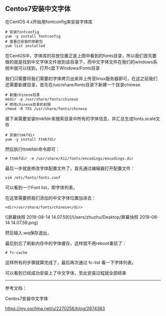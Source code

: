 ## Centos7安装中文字体

在CentOS 4.x开始用fontconfig来安装字体库

```
# 安装fontconfig
yum -y install fontconfig
# 查看已安装的依赖包
yum list installed
```

在CentOS中，字体库的存放位置正是上图中看到的fonts目录，所以我们首先要做的就是找到中文字体文件放到该目录下，而中文字体文件在我们的windows系统中就可以找到，打开c盘下Windows/Fonts目录

我们只需要将我们需要的字体拷贝出来并上传至linux服务器即可，在这之前我们还需要新建目录，首先在/usr/share/fonts目录下新建一个目录chinese

```
# 新建chinese目录
mkdir -p /usr/share/fonts/chinese
# 修改chinese目录的权限
chmod -R 755 /usr/share/fonts/chinese
```

接下来需要安装ttmkfdir来搜索目录中所有的字体信息，并汇总生成fonts.scale文件

```
# 安装ttmkfdir
yum -y install ttmkfdir
```

然后执行ttmkfdir命令即可：

```
# ttmkfdir -e /usr/share/X11/fonts/encodings/encodings.dir
```

最后一步就是修改字体配置文件了，首先通过编辑器打开配置文件：

```
vim /etc/fonts/fonts.conf
```

可以看到一个Font list，即字体列表，

在这里需要把我们添加的中文字体位置加进去：

```
<dir>/usr/share/fonts/chinese</dir>
```

![屏幕快照 2019-08-14 14.07.59](/Users/zhuzhu/Desktop/屏幕快照 2019-08-14 14.07.59.png)

然后输入:wq保存退出，

最后别忘了刷新内存中的字体缓存，这样就不用reboot重启了：

```
# fc-cache
```

这样所有的步骤就算完成了，最后再次通过 fc-list 看一下字体列表。

可以看到已经成功安装上了中文字体，至此安装过程就全部结束

------------------------------------------------------------------------------------------------------------------------

参考文档：

Centos7安装中文字体

https://my.oschina.net/u/2270256/blog/2874383